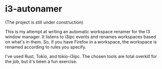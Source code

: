 # i3-autonamer

(The project is still under construction)

This is my attempt at writing an automatic workspace renamer for the I3 window
manager. It listens to i3ipc events and renames workspaces based on what's in
them. So, if you have Firefox in a workspace, the workspace is renamed
according to rules you specify.

I've used Rust, Tokio, and tokio-i3ipc. The chosen tools are total overkill for
the job, but it's been a fun exercise.

